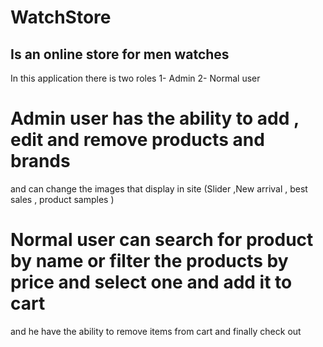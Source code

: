 # WatchStore
## Is an online store for men watches 
In this application there is two roles
  1- Admin
  2- Normal user
# Admin user has the ability to add , edit and remove products and brands 
  and can change the images that display in site (Slider ,New arrival , best sales , product samples )
# Normal user can search for product by name or filter the products by price and select one and add it to cart 
  and he have the ability to remove items from cart and finally check out
